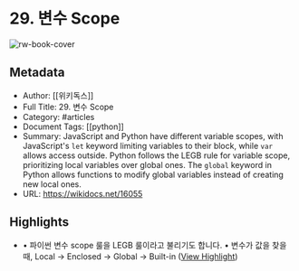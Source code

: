 # 29. 변수 Scope

![rw-book-cover](https://wikidocs.net/images/book/python_basic_rHQbKqM.png)

## Metadata
- Author: [[위키독스]]
- Full Title: 29. 변수 Scope
- Category: #articles
- Document Tags: [[python]] 
- Summary: JavaScript and Python have different variable scopes, with JavaScript's `let` keyword limiting variables to their block, while `var` allows access outside. Python follows the LEGB rule for variable scope, prioritizing local variables over global ones. The `global` keyword in Python allows functions to modify global variables instead of creating new local ones.
- URL: https://wikidocs.net/16055

## Highlights
- • 파이썬 변수 scope 룰을 LEGB 룰이라고 불리기도 합니다.
  • 변수가 값을 찾을 때, Local -> Enclosed -> Global -> Built-in ([View Highlight](https://read.readwise.io/read/01j7fbgc6j7qx9hawwdtdrrrk4))
